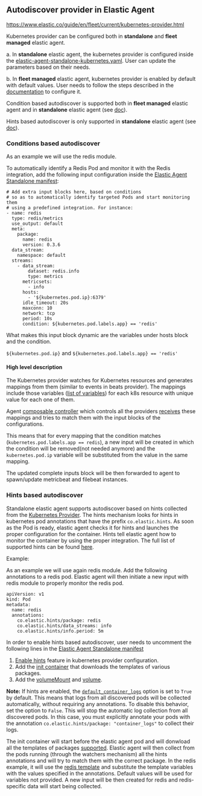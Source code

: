 ## Autodiscover provider in Elastic Agent

  

https://www.elastic.co/guide/en/fleet/current/kubernetes-provider.html

  

Kubernetes provider can be configured both in **standalone** and **fleet managed** elastic agent.

a. In  **standalone** elastic agent, the kubernetes provider is configured inside the [elastic-agent-standalone-kubernetes.yaml](https://github.com/elastic/elastic-agent/blob/f994f5bfdf68db27902a4175c3b655b4d611cf7c/deploy/kubernetes/elastic-agent-standalone-kubernetes.yaml#L28). User can update the parameters based on their needs.

b. In **fleet managed** elastic agent, kubernetes provider is enabled by default with default values. User needs to follow the steps described in the [documentation](https://www.elastic.co/guide/en/fleet/current/advanced-kubernetes-managed-by-fleet.html) to configure it.

Condition based autodiscover is supported both in **fleet managed** elastic agent and in **standalone** elastic agent (see [doc](https://www.elastic.co/guide/en/fleet/current/conditions-based-autodiscover.html)).

Hints based autodiscover is only supported in **standalone** elastic agent (see [doc](https://www.elastic.co/guide/en/fleet/current/hints-annotations-autodiscovery.html)).

  

### Conditions based autodiscover


As an example we will use the redis module.

To automatically identify a Redis Pod and monitor it with the Redis integration, add the following input configuration inside the [Elastic Agent Standalone manifest](https://github.com/elastic/elastic-agent/blob/main/deploy/kubernetes/elastic-agent-standalone-kubernetes.yaml):

```
# Add extra input blocks here, based on conditions
# so as to automatically identify targeted Pods and start monitoring them
# using a predefined integration. For instance:
- name: redis
  type: redis/metrics
  use_output: default
  meta:
    package:
      name: redis
      version: 0.3.6
  data_stream:
    namespace: default
  streams:
    - data_stream:
        dataset: redis.info
        type: metrics
      metricsets:
        - info
      hosts:
        - '${kubernetes.pod.ip}:6379'
      idle_timeout: 20s
      maxconn: 10
      network: tcp
      period: 10s
      condition: ${kubernetes.pod.labels.app} == 'redis'
```

  

What makes this input block dynamic are the variables under hosts block and the condition.

`${kubernetes.pod.ip}` and `${kubernetes.pod.labels.app} == 'redis'`

  

#### High level description

The Kubernetes provider watches for Kubernetes resources and generates mappings from them (similar to events in beats provider). The mappings include those variables ([list of variables](https://www.elastic.co/guide/en/fleet/current/kubernetes-provider.html#_provider_for_pod_resources)) for each k8s resource with unique value for each one of them.

Agent [composable controller](https://github.com/elastic/elastic-agent/blob/f994f5bfdf68db27902a4175c3b655b4d611cf7c/internal/pkg/composable/controller.go#L117) which controls all the providers [receives](https://github.com/elastic/elastic-agent/blob/f994f5bfdf68db27902a4175c3b655b4d611cf7c/internal/pkg/composable/controller.go#L371) these mappings and tries to match them with the input blocks of the configurations.

This means that for every mapping that the condition matches (`kubernetes.pod.labels.app == redis`), a new input will be created in which the condition will be removed(not needed anymore) and the `kubernetes.pod.ip` variable will be substituted from the value in the same mapping.

The updated complete inputs block will be then forwarded to agent to spawn/update metricbeat and filebeat instances.


### Hints based autodiscover

Standalone elastic agent supports autodiscover based on hints collected from the [Kubernetes Provider](https://www.elastic.co/guide/en/fleet/current/kubernetes-provider.html). The hints mechanism looks for hints in kubernetes pod annotations that have the prefix `co.elastic.hints`. As soon as the Pod is ready, elastic agent checks it for hints and launches the proper configuration for the container. Hints tell elastic agent how to monitor the container by using the proper integration.
The full list of supported hints can be found [here](https://www.elastic.co/guide/en/fleet/current/hints-annotations-autodiscovery.html#_required_hints).

Example:

As an example we will use again redis module.
Add the following annotations to a redis pod. Elastic agent will then initiate a new input with redis module to properly monitor the redis pod.
```
apiVersion: v1 
kind: Pod
metadata:
  name: redis 
  annotations:
    co.elastic.hints/package: redis
    co.elastic.hints/data_streams: info
    co.elastic.hints/info.period: 5m
```

In order to enable hints based autodiscover, user needs to uncomment the following lines in the [Elastic Agent Standalone manifest](https://github.com/elastic/elastic-agent/blob/main/deploy/kubernetes/elastic-agent-standalone-kubernetes.yaml)
1. [Enable hints](https://github.com/elastic/elastic-agent/blob/4e983446837ff551a9f058fdc575a193d9afcbab/deploy/kubernetes/elastic-agent-standalone-kubernetes.yaml#L32) feature in kubernetes provider configuration.
2. Add the [init container]((https://github.com/elastic/elastic-agent/blob/c01636e7383a9b2af9a588e0fcf1a4cae7d0d65c/deploy/kubernetes/elastic-agent-standalone-kubernetes.yaml#L697-L709)) that downloads the templates of various packages.
3. Add the [volumeMount](https://github.com/elastic/elastic-agent/blob/c01636e7383a9b2af9a588e0fcf1a4cae7d0d65c/deploy/kubernetes/elastic-agent-standalone-kubernetes.yaml#L783-L785) and [volume](https://github.com/elastic/elastic-agent/blob/c01636e7383a9b2af9a588e0fcf1a4cae7d0d65c/deploy/kubernetes/elastic-agent-standalone-kubernetes.yaml#L824-L826).

**Note:** If hints are enabled, the [`default_container_logs`](https://github.com/elastic/elastic-agent/blob/4e983446837ff551a9f058fdc575a193d9afcbab/deploy/kubernetes/elastic-agent-standalone-kubernetes.yaml#L33C8-L33C42) option is set to `True` by default. This means that logs from all discovered pods will be collected automatically, without requiring any annotations. To disable this behavior, set the option to `False`. This will stop the automatic log collection from all discovered pods. In this case, you must explicitly annotate your pods with the annotation `co.elastic.hints/package: "container_logs"` to collect their logs.


The init container will start before the elastic agent pod and will donwload all the templates of packages [supported](https://github.com/elastic/elastic-agent/tree/main/deploy/kubernetes/elastic-agent-standalone/templates.d). 
Elastic agent will then collect from the pods running (through the watchers mechanism) all the hints annotations and will try to match them with the correct package.
In the redis example, it will use the [redis template](https://github.com/elastic/elastic-agent/blob/main/deploy/kubernetes/elastic-agent-standalone/templates.d/redis.yml) and substitute the template variables with the values specified in the annotations. Default values will be used for variables not provided.
A new input will be then created for redis and redis-specific data will start being collected.